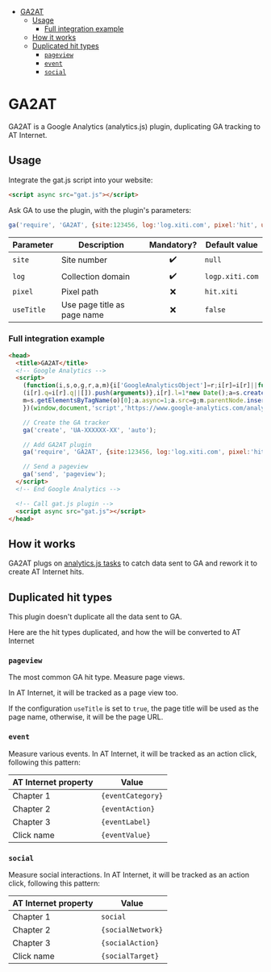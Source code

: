 <!-- TOC -->
- [GA2AT](#ga2at)
  - [Usage](#usage)
    - [Full integration example](#full-integration-example)
  - [How it works](#how-it-works)
  - [Duplicated hit types](#duplicated-hit-types)
    - [`pageview`](#pageview)
    - [`event`](#event)
    - [`social`](#social)
<!-- /TOC -->

# GA2AT

GA2AT is a Google Analytics (analytics.js) plugin, duplicating GA tracking to AT Internet.

## Usage

Integrate the gat.js script into your website:

```html
<script async src="gat.js"></script>
```

Ask GA to use the plugin, with the plugin's parameters:

```javascript
ga('require', 'GA2AT', {site:123456, log:'log.xiti.com', pixel:'hit', useTitle:false})
```

|Parameter |Description                |Mandatory?         |Default value  |
|----------|---------------------------|:-----------------:|---------------|
|`site`    |Site number                |:heavy_check_mark: |`null`         |
|`log`     |Collection domain          |:heavy_check_mark: |`logp.xiti.com`|
|`pixel`   |Pixel path                 |:x:                |`hit.xiti`     |
|`useTitle`|Use page title as page name|:x:                |`false`     |

### Full integration example

```html
<head>
  <title>GA2AT</title>
  <!-- Google Analytics -->
  <script>
    (function(i,s,o,g,r,a,m){i['GoogleAnalyticsObject']=r;i[r]=i[r]||function(){
    (i[r].q=i[r].q||[]).push(arguments)},i[r].l=1*new Date();a=s.createElement(o),
    m=s.getElementsByTagName(o)[0];a.async=1;a.src=g;m.parentNode.insertBefore(a,m)
    })(window,document,'script','https://www.google-analytics.com/analytics.js','ga');

    // Create the GA tracker
    ga('create', 'UA-XXXXXX-XX', 'auto');

    // Add GA2AT plugin
    ga('require', 'GA2AT', {site:123456, log:'log.xiti.com', pixel:'hit'})

    // Send a pageview
    ga('send', 'pageview');
  </script>
  <!-- End Google Analytics -->

  <!-- Call gat.js plugin -->
  <script async src="gat.js"></script>
</head>
```

## How it works

GA2AT plugs on [analytics.js tasks](https://developers.google.com/analytics/devguides/collection/analyticsjs/tasks) to catch data sent to GA and rework it to create AT Internet hits.

## Duplicated hit types

This plugin doesn't duplicate all the data sent to GA.

Here are the hit types duplicated, and how the will be converted to AT Internet

### `pageview`

The most common GA hit type. Measure page views.

In AT Internet, it will be tracked as a page view too.

If the configuration `useTitle` is set to `true`, the page title will be used as the page name, otherwise, it will be the page URL.

### `event`

Measure various events.
In AT Internet, it will be tracked as an action click, following this pattern:

|AT Internet property|Value            |
|--------------------|-----------------|
|Chapter 1           |`{eventCategory}`|
|Chapter 2           |`{eventAction}`  |
|Chapter 3           |`{eventLabel}`   |
|Click name          |`{eventValue}`   |


### `social`

Measure social interactions.
In AT Internet, it will be tracked as an action click, following this pattern:

|AT Internet property|Value            |
|--------------------|-----------------|
|Chapter 1           |`social`         |
|Chapter 2           |`{socialNetwork}`|
|Chapter 3           |`{socialAction}` |
|Click name          |`{socialTarget}` |
